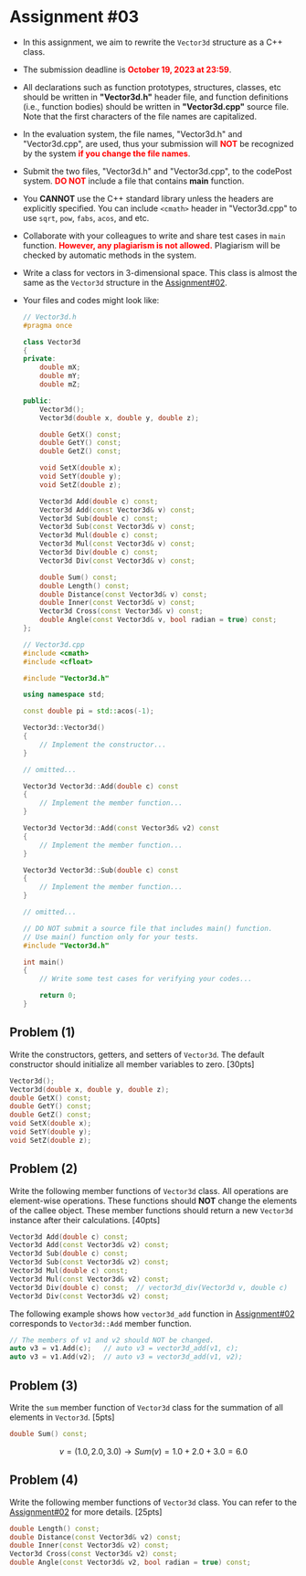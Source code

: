 
# Assignment #03


- In this assignment, we aim to rewrite the `Vector3d` structure as a C++ class.

- The submission deadline is <span style="color:red">**October 19, 2023 at 23:59**</span>. 

- All declarations such as function prototypes, structures, classes, etc should be written in **"Vector3d.h"** header file, and function definitions (i.e., function bodies) should be written in **"Vector3d.cpp"** source file. Note that the first characters of the file names are capitalized.

- In the evaluation system, the file names, "Vector3d.h" and "Vector3d.cpp", are used, thus your submission will <span style="color:red">**NOT**</span> be recognized by the system <span style="color:red">**if you change the file names**</span>.
    
- Submit the two files, "Vector3d.h" and "Vector3d.cpp", to the codePost system. <span style="color:red">**DO NOT**</span> include a file that contains **main** function.

- You **CANNOT** use the C++ standard library unless the headers are explicitly specified. You can include `<cmath>` header in "Vector3d.cpp" to use `sqrt`, `pow`, `fabs`, `acos`, and etc.

- Collaborate with your colleagues to write and share test cases in `main` function. <span style="color:red">**However, any plagiarism is not allowed.**</span> Plagiarism will be checked by automatic methods in the system.

- Write a class for vectors in 3-dimensional space. This class is almost the same as the `Vector3d` structure in the [Assignment#02](https://github.com/bluedragonclub/cau-oop-2023/tree/main/assignment_02).

- Your files and codes might look like:

    ```C++
    // Vector3d.h
    #pragma once

    class Vector3d
    {
    private:
        double mX;
        double mY;
        double mZ;

    public:
        Vector3d();
        Vector3d(double x, double y, double z);

        double GetX() const;
        double GetY() const;
        double GetZ() const;

        void SetX(double x);
        void SetY(double y);
        void SetZ(double z);

        Vector3d Add(double c) const;
        Vector3d Add(const Vector3d& v) const;
        Vector3d Sub(double c) const;
        Vector3d Sub(const Vector3d& v) const;
        Vector3d Mul(double c) const;
        Vector3d Mul(const Vector3d& v) const;
        Vector3d Div(double c) const;
        Vector3d Div(const Vector3d& v) const;

        double Sum() const;
        double Length() const;
        double Distance(const Vector3d& v) const;
        double Inner(const Vector3d& v) const;
        Vector3d Cross(const Vector3d& v) const;
        double Angle(const Vector3d& v, bool radian = true) const;
    };

    ```

    ```C++
    // Vector3d.cpp    
    #include <cmath>
    #include <cfloat>

    #include "Vector3d.h"

    using namespace std;

    const double pi = std::acos(-1);

    Vector3d::Vector3d()
    {
        // Implement the constructor...	
    }

    // omitted...
    
    Vector3d Vector3d::Add(double c) const
    {
        // Implement the member function...	
    }

    Vector3d Vector3d::Add(const Vector3d& v2) const
    {
        // Implement the member function...	
    }

    Vector3d Vector3d::Sub(double c) const
    {
        // Implement the member function...	
    }
    
    // omitted...
    ```

    ```C++
    // DO NOT submit a source file that includes main() function.
    // Use main() function only for your tests.
    #include "Vector3d.h"

    int main()
    {
        // Write some test cases for verifying your codes...

        return 0;
    }
    ```



## Problem (1)

Write the constructors, getters, and setters of `Vector3d`. The default constructor should initialize all member variables to zero. [30pts]

```C++
Vector3d();
Vector3d(double x, double y, double z); 
double GetX() const;
double GetY() const;
double GetZ() const;
void SetX(double x);
void SetY(double y);
void SetZ(double z);
```


## Problem (2)

Write the following member functions of `Vector3d` class. All operations are element-wise operations. These functions should **NOT** change the elements of the callee object. These member functions should return a new `Vector3d` instance after their calculations. [40pts]

```C++
Vector3d Add(double c) const;
Vector3d Add(const Vector3d& v2) const;
Vector3d Sub(double c) const;
Vector3d Sub(const Vector3d& v2) const;
Vector3d Mul(double c) const;
Vector3d Mul(const Vector3d& v2) const;
Vector3d Div(double c) const;  // vector3d_div(Vector3d v, double c)
Vector3d Div(const Vector3d& v2) const;
```

The following example shows how `vector3d_add` function in [Assignment#02](https://github.com/bluedragonclub/cau-oop-2023/tree/main/assignment_02) corresponds to `Vector3d::Add` member function.

```C++
// The members of v1 and v2 should NOT be changed.
auto v3 = v1.Add(c);   // auto v3 = vector3d_add(v1, c);
auto v3 = v1.Add(v2);  // auto v3 = vector3d_add(v1, v2);
```

## Problem (3)

Write the `sum` member function of `Vector3d` class for the summation of all elements in `Vector3d`. [5pts]

```C++
double Sum() const;
```

$$
v = (1.0, 2.0, 3.0) \rightarrow Sum(v) = 1.0 + 2.0 + 3.0 = 6.0
$$



## Problem (4) 

Write the following member functions of `Vector3d` class. You can refer to the [Assignment#02](https://github.com/bluedragonclub/cau-oop-2023/tree/main/assignment_02) for more details. [25pts]

 
```C++
double Length() const;
double Distance(const Vector3d& v2) const;
double Inner(const Vector3d& v2) const;
Vector3d Cross(const Vector3d& v2) const;
double Angle(const Vector3d& v2, bool radian = true) const;
```
